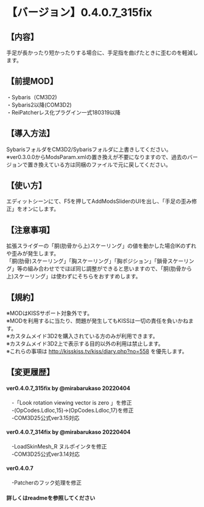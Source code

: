 # 【バージョン】0.4.0.7_315fix  

## 【内容】  
手足が長かったり短かったりする場合に、手足指を曲げたときに歪むのを軽減します。  

## 【前提MOD】  
・Sybaris（CM3D2)  
・Sybaris2以降(COM3D2)  
・ReiPatcherレス化プラグイン一式180319以降  

## 【導入方法】  
SybarisフォルダをCM3D2/Sybarisフォルダに上書きしてください。  
※ver0.3.0.0からModsParam.xmlの置き換えが不要になりますので、過去のバージョンで置き換えている方は同梱のファイルで元に戻してください。  

## 【使い方】  
エディットシーンにて、F5を押してAddModsSliderのUIを出し、「手足の歪み修正」をオンにします。  

## 【注意事項】  
拡張スライダーの「胴(肋骨から上)スケーリング」の値を動かした場合IKのずれや歪みが発生します。  
「胴(肋骨)スケーリング」「胸スケーリング」「胸ポジション」「鎖骨スケーリング」等の組み合わせででほぼ同じ調整ができると思いますので、「胴(肋骨から上)スケーリング」は使わずにそちらをおすすめします。  

## 【規約】  
※MODはKISSサポート対象外です。  
※MODを利用するに当たり、問題が発生してもKISSは一切の責任を負いかねます。  
※カスタムメイド3D2を購入されている方のみが利用できます。  
※カスタムメイド3D2上で表示する目的以外の利用は禁止します。  
※これらの事項は http://kisskiss.tv/kiss/diary.php?no=558 を優先します。  

## 【変更履歴】  
#### ver0.4.0.7_315fix by @mirabarukaso 20220404  
　-「Look rotation viewing vector is zero 」を修正  
　-(OpCodes.Ldloc,15)→(OpCodes.Ldloc,17)を修正  
　-COM3D25公式ver3.15対応  

#### ver0.4.0.7_314fix by @mirabarukaso 20220404  
　-LoadSkinMesh_R ヌルポインタを修正  
　-COM3D25公式ver3.14対応  

#### ver0.4.0.7  
　-Patcherのフック処理を修正  

#### 詳しくはreadmeを参照してください
